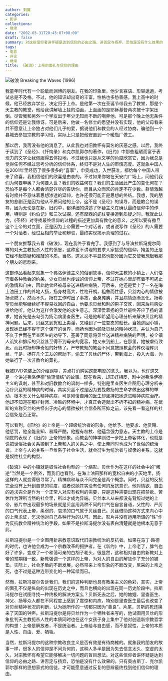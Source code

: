 ```yaml
---
author: 剩翼
categories:
- 影评
collections:
- 继续
date: "2002-03-31T20:45:07+08:00"
draft: false
summary: 对这些信仰者讲怀疑是达到信仰的必由之路、讲否定与扬弃，恐怕是没有什么效果的。只有奥古斯丁、克尔凯郭尔那样的思想家式的信徒，才可能愿意通过反复的思辨最终找到他们信仰的理由。
tags:
- 电影
- 评论
- 继续
title: 《破浪》：上帝的面孔与信仰的理由
---
```


![破浪 Breaking the Waves (1996)](/img/BreakingtheWaves/BreakingtheWavesboard_3334x5000.jpg)

我童年时代有一个聪敏而渊博的朋友。在我的印象里，他少言寡语、形容邋遢，考试总是不及格。不过，他的知识却出奇的丰富，性格也多愁善感。我上高中的时候，他已经放弃学业，决定归于上帝。是他第一次在圣诞节带我去了教堂，那是个天主教的教堂，他给我讲解墙上挂的油画，上面画的是耶稣基督两次被十字架压倒。尽管我和另外一个学友出于年少无知而不断的嘲弄他，可是那个晚上他无条件的信仰还是让我惊讶。可是后来，他做一名修士的愿望并没有实现，他的父母看来并不愿意让上帝独占对他们儿子的爱，据说他们和教会的人经过协商，骗他到一个县城去参加宗教的学习班，实际上只是把他安置到一个暖瓶厂做工。

那以后，我再没有他的消息了。从此我也对旧教怀有莫名的厌恶之感。以后，我终于读到了《圣经》、《忏悔录》和克尔凯郭尔的著作，《旧约》中那些粗砺而富于表现力的文字让我佩服得五体投地，不过我也只是从文学的角度欣赏它，因为我总是觉得任何不经过思考分析的信仰体系，终归不是对人生的审慎态度。这就象中国人在2001年里经历了很多很多的"喜事"，申奥成功，入世获准，都给每个中国人带来了欣喜，我相信他们的欣喜是由衷的，不过如果你站在天安门广场上，问他们我们为何要申奥？为何要入世？我们的收益何在？我们的生活因此产生的变化何在？恐怕不是每个人都会清楚详尽的告诉你，而且从众而欢的肯定不在少数。群情激越有时候并不意味着思想渗透的延伸，也许还很可能正是思想的终结。我想，我的朋友的悲剧正是因为他从不质问他的上帝，这不是《圣经》的误导，而是教会的误导，因为无论是在新、旧约中，都详细的讲述了怀疑主义在确认最终信仰中的作用，特别是《约伯记》和三次试探，还有摩西的蛇杖变换遭到质疑之时。我就此认为，《圣经》对寻找最终信仰的过程的描述更加具有教化的意义，之所以要有撒旦这个上帝的对立面，正是因为上帝需要一个对话者，或者说写作《圣经》的人需要一个对话者，经过互相的举证和辩驳，最终实现揭示真理的过程。

一个朋友推荐我去看《破浪》，现在我终于看完了。我感到了与导演拉斯冯提尔同样的对天主教扼杀人性的愤怒，这种蛮不讲理的要求人家接受的信仰，掩盖的正是它经不起质疑和推敲的本质。当然，这忿忿不平显然也部分因为它又使我想起我那个朋友的悲剧来。

这部作品看起来就象一个弗洛伊德主义的俗剧故事，信仰天主教的小镇上，人们恪守着各种教会的约条，少女贝丝也虔诚的信仰上帝，不过在她心里却有着不可遏止的激情和自由，因此她曾经被母亲送进精神病院，可后来，他还是爱上了一名在海上油田工作的外地人扬，扬身材高大，性格开朗，粗鲁而性感，贝丝内心的情欲被扬点燃了。然而不久，扬在工作时出了事故，全身瘫痪，并且病情逐渐恶化。扬希望贝丝能够继续好不容易找回的自由，他要求贝丝和别的男子交欢，回来后将感受讲给他听，他认为这样会激发他的求生意志。深深爱着扬的贝丝最终答应了扬的请求，她首先是去勾引为扬治病里查医生，可是他却希望用心理分析来解决贝丝的精神问题。后来，贝丝又到货船上卖淫，又碰到了一位变态的船长。当她逃回小镇，发现她已经不容于这个保守的世界，而扬也因为顾及贝丝的精神状况，并认为自己不久于世而在里查医生的劝导下，签署了同意将贝丝送进精神病院的声明。被全镇人讥笑和排斥的贝丝甚至得不到母亲的宽容，她又来到船上，在那里，她被虐待致死。而此时扬却神奇般的好转了。严守教规的教会不同意按照教会的葬仪埋葬贝丝，于是，扬在几个工友的帮助下，偷去了贝丝的尸体，带到海上，投入大海，为她举行了一次非教会的葬礼。

我被DVD包装上的介绍误导，差点打消购买这部电影的念头。我以为，也许这又是一个讲述弗洛伊德"偷窥情结"的故事。现在看来，却正好相反，剧中对弗洛伊德主义的讽刺，甚至和对旧教教会的讽刺一样多。特别是里查医生企图用心理分析来治疗贝丝的精神病的时候，其实贝丝不过是因为要挽救扬的生命才做出这样的举动，根本无关什么精神病症，可是刚愎自用的医生却坚持把她送进精神病院治疗。他却不知道在那样封闭、冷酷的环境中，才真正会造就出不折不扣的精神病。在武断的宣称贝丝的古怪出于内心的情欲被社会信条所压抑之前，该先看一看这样的社会信条是否正常。

可以看到，《旧约》的上帝是一个超级统治者的形象，他给予、他要求、他赏赐、他惩罚，他全能全知、暴躁严酷，他握有权杖、他蕴含强力意志。天主教的上帝是彻底的表现了《旧约》上帝的形象。而教会的神学则进一步把上帝客体化，也就是说把世俗社会关系搬到了上帝和人的关系之中，使上帝同时也成为了世俗的统治者。上帝与人的关系一旦维系于社会生活，就会衍生为统治者与奴隶的关系。这就是奴性社会的构型。

《破浪》中的小镇就是奴性社会构型的一个缩影。贝丝作为在这样的社会中的"叛逆"当然是一个例外，而我们也看到，在海上油田那样的宽松自由的小天地里，扬这样的人就变得很寻常了。精神病和与众不同完全是两个概念。同时，贝丝的反抗完全没有上升到自觉的程度，或者说她其实没有任何的反抗意识，他对情欲、自由的追求完全是作为一个正常人对应有权利的需要，只是这种需要出现在把禁欲、苦休作为理所当然的社会里，所以才成为异端。贝丝本人从来都没有背叛过她的上帝，影片中出现最多的场景就是贝丝用两种不同的口气在自言自语，父性的、严厉的口气代表上帝，柔弱的、哀求的口气属于贝丝自己。贝丝借助这种方式来向心中的上帝求证，乞求他对自己各种行为的认可。因此，影片并没有运用所谓的"性"作为反抗教会精神统治的手段，如果不是拉斯冯提尔没有表白清楚就是他根本无意于此。

拉斯冯提尔是一个企图用新宗教意识取代旧宗教统治的反抗者。如果在马丁·路德的时代，也许他会成为一个宗教改革的拥护者。在《新约》中，上帝老了，脾气也好了许多，变成了一个和蔼可亲的白胡子老头，很显然，这和相对自由的新教对上帝的预期相一致。新教强调一个这样的上帝，为对人的自由的解放作了充分的铺垫。实际上，社会矛盾的不断发展，必然带来上帝形象的不断改变，尼采的上帝之死，也不过是这种连带变化的一种延续而已。

然而，拉斯冯提尔告诉我们，我们的这种判断也具有教条主义的色彩，其实，上帝的面孔不仅是纵向的出现在历史之中，而且也横向的出现在同一历史阶段中。拉斯冯提尔在试图寻找一种终极的解决方案么？贝斯死去之后，她的妯娌、里查医生、神父、扬等众人都在不同程度上感到了震惊和内疚，特别是里查医生最后也改变了对贝丝精神状况的判断，认为她所作的一切都只因为"善良"。片尾，贝斯的死还换来了天国的钟声。拉斯冯提尔是将贝丝作为一个牺牲者来写的，他试图用贝丝的形象批判天主教扼杀人性的本质同时也在这个女孩子身上集中了他对创造新宗教哲学的构想：上帝是解放者，不是统治者。上帝给与自由感，而不是奴性，上帝的本质是人性、自由、爱、牺牲。

当然，拉斯冯提尔的这种宗教改良主义是否有效是有待商榷的。就象我的朋友的故事一样，很多人的信仰是不问为何的，这种人多半是因为失去信念太久、空虚的太久，对宗教怀有希望它能够解决一切问题的盲目想法。对这些信仰者讲怀疑是达到信仰的必由之路、讲否定与扬弃，恐怕是没有什么效果的。只有奥古斯丁、克尔凯郭尔那样的思想家式的信徒，才可能愿意通过反复的思辨最终找到他们信仰的理由。
